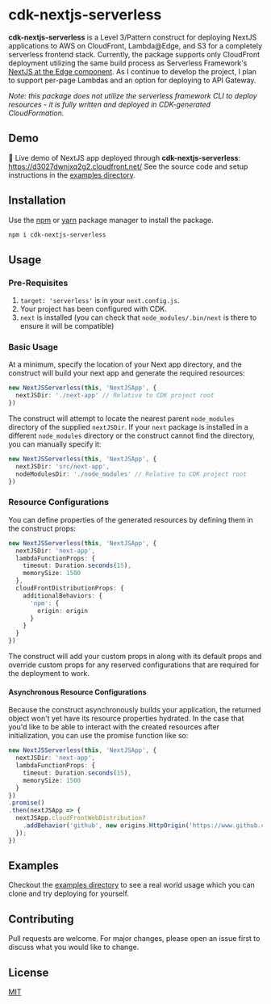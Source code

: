 # cdk-nextjs-serverless

**cdk-nextjs-serverless** is a Level 3/Pattern construct for deploying NextJS applications to AWS on CloudFront, Lambda@Edge, and S3 for a completely serverless frontend stack. Currently, the package supports only CloudFront deployment utilizing the same build process as Serverless Framework's [NextJS at the Edge component](https://www.serverless.com/blog/serverless-nextjs). As I continue to develop the project, I plan to support per-page Lambdas and an option for deploying to API Gateway.

*Note: this package does not utilize the serverless framework CLI to deploy resources - it is fully written and deployed in CDK-generated CloudFormation.*

## Demo

🚀 Live demo of NextJS app deployed through **cdk-nextjs-serverless**: https://d3027dwnjxq2g2.cloudfront.net/
See the source code and setup instructions in the [examples directory](https://github.com/mkossoris/cdk-nextjs-serverless/tree/main/examples).

## Installation

Use the [npm](https://www.npmjs.com/) or [yarn](https://yarnpkg.com/) package manager to install the package.

```bash
npm i cdk-nextjs-serverless
```

## Usage

### Pre-Requisites

1. `target: 'serverless'` is in your `next.config.js`.
2. Your project has been configured with CDK.
3. `next` is installed (you can check that `node_modules/.bin/next` is there to ensure it will be compatible)

### Basic Usage

At a minimum, specify the location of your Next app directory, and the construct will build your next app and generate the required resources:

```ts
new NextJSServerless(this, 'NextJSApp', {
  nextJSDir: './next-app' // Relative to CDK project root
})
```
The construct will attempt to locate the nearest parent `node_modules` directory of the supplied `nextJSDir`. If your `next` package is installed in a different `node_modules` directory or the construct cannot find the directory, you can manually specify it:

```ts
new NextJSServerless(this, 'NextJSApp', {
  nextJSDir: 'src/next-app',
  nodeModulesDir: './node_modules' // Relative to CDK project root
})
```

### Resource Configurations

You can define properties of the generated resources by defining them in the construct props:

```ts
new NextJSServerless(this, 'NextJSApp', {
  nextJSDir: 'next-app',
  lambdaFunctionProps: {
    timeout: Duration.seconds(15),
    memorySize: 1500
  },
  cloudFrontDistributionProps: {
    additionalBehaviors: {
      'npm': {
        origin: origin
      }
    }
  }
})
```

The construct will add your custom props in along with its default props and override custom props for any reserved configurations that are required for the deployment to work.

#### Asynchronous Resource Configurations
Because the construct asynchronously builds your application, the returned object won't yet have its resource properties hydrated. In the case that you'd like to be able to interact with the created resources after initialization, you can use the promise function like so:

```ts
new NextJSServerless(this, 'NextJSApp', {
  nextJSDir: 'next-app',
  lambdaFunctionProps: {
    timeout: Duration.seconds(15),
    memorySize: 1500
  }
})
.promise()
.then(nextJSApp => {
  nextJSApp.cloudFrontWebDistribution?
    .addBehavior('github', new origins.HttpOrigin('https://www.github.com'));
  });
})
```

## Examples
Checkout the [examples directory](https://github.com/mkossoris/cdk-nextjs-serverless/tree/main/examples) to see a real world usage which you can clone and try deploying for yourself. 

## Contributing
Pull requests are welcome. For major changes, please open an issue first to discuss what you would like to change.

## License
[MIT](https://choosealicense.com/licenses/mit/)